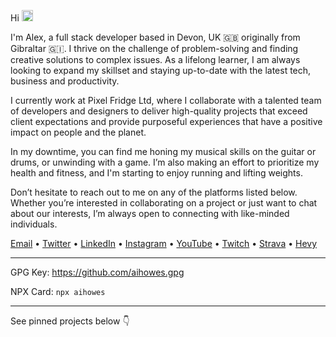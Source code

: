 
Hi <img src="https://media.giphy.com/media/hvRJCLFzcasrR4ia7z/giphy.gif" width="18px">

I'm Alex, a full stack developer based in Devon, UK 🇬🇧 originally from Gibraltar 🇬🇮. I thrive on the challenge of problem-solving and finding creative solutions to complex issues. As a lifelong learner, I am always looking to expand my skillset and staying up-to-date with the latest tech, business and productivity.

I currently work at Pixel Fridge Ltd, where I collaborate with a talented team of developers and designers to deliver high-quality projects that exceed client expectations and provide purposeful experiences that have a positive impact on people and the planet.

In my downtime, you can find me honing my musical skills on the guitar or drums, or unwinding with a game. I’m also making an effort to prioritize my health and fitness, and I'm starting to enjoy running and lifting weights.

Don’t hesitate to reach out to me on any of the platforms listed below. Whether you’re interested in collaborating on a project or just want to chat about our interests, I’m always open to connecting with like-minded individuals.

[Email](mailto:alex@alexhowes.co.uk) •
[Twitter](https://twitter.com/aihowes) •
[LinkedIn](https://linkedin.com/in/aihowes) •
[Instagram](https://instagram.com/aihowes) •
[YouTube](https://youtube.com/c/aihowes) •
[Twitch](https://twitch.tv/aihowes) •
[Strava](https://www.strava.com/athletes/aihowes) •
[Hevy](https://www.hevy.com/user/aihowes)

---

GPG Key: https://github.com/aihowes.gpg

NPX Card: `npx aihowes`

---

See pinned projects below 👇
